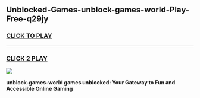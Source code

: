 
## Unblocked-Games-unblock-games-world-Play-Free-q29jy
<h3>
<a href="https://premium76.site?title=unblock-games-world&ref=09A">CLICK TO PLAY</a></h3>
<hr>

<h3>
<a href="https://premium76.site?title=unblock-games-world&ref=09A">CLICK 2 PLAY</a>
  
</h3>

<a href="https://premium76.site?title=unblock-games-world&ref=09A"><img src="https://clearcache.store/games.png"></a>


**unblock-games-world games unblocked: Your Gateway to Fun and Accessible Online Gaming**
